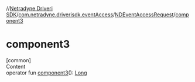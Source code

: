 //[Netradyne Driveri SDK](../../index.md)/[com.netradyne.driverisdk.eventAccess](../index.md)/[NDEventAccessRequest](index.md)/[component3](component3.md)



# component3  
[common]  
Content  
operator fun [component3](component3.md)(): [Long](https://kotlinlang.org/api/latest/jvm/stdlib/kotlin/-long/index.html)  




